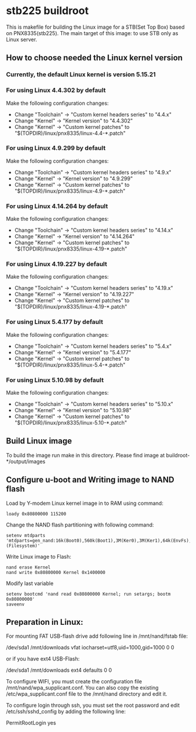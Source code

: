 # stb225 buildroot
This is makefile for building the Linux image for a STB(Set Top Box) based on PNX8335(stb225).
The main target of this image: to use STB only as Linux server.

## How to choose needed the Linux kernel version

### Currently, the default Linux kernel is version 5.15.21

### For using Linux 4.4.302 by default
Make the following configuration changes:
* Change "Toolchain" -> "Custom kernel headers series" to "4.4.x"
* Change "Kernel" -> "Kernel version" to "4.4.302"
* Change "Kernel" -> "Custom kernel patches" to "$(TOPDIR)/linux/pnx8335/linux-4.4-*.patch"

### For using Linux 4.9.299 by default
Make the following configuration changes:
* Change "Toolchain" -> "Custom kernel headers series" to "4.9.x"
* Change "Kernel" -> "Kernel version" to "4.9.299"
* Change "Kernel" -> "Custom kernel patches" to "$(TOPDIR)/linux/pnx8335/linux-4.9-*.patch"

### For using Linux 4.14.264 by default
Make the following configuration changes:
* Change "Toolchain" -> "Custom kernel headers series" to "4.14.x"
* Change "Kernel" -> "Kernel version" to "4.14.264"
* Change "Kernel" -> "Custom kernel patches" to "$(TOPDIR)/linux/pnx8335/linux-4.19-*.patch"

### For using Linux 4.19.227 by default
Make the following configuration changes:
* Change "Toolchain" -> "Custom kernel headers series" to "4.19.x"
* Change "Kernel" -> "Kernel version" to "4.19.227"
* Change "Kernel" -> "Custom kernel patches" to "$(TOPDIR)/linux/pnx8335/linux-4.19-*.patch"

### For using Linux 5.4.177 by default
Make the following configuration changes:
* Change "Toolchain" -> "Custom kernel headers series" to "5.4.x"
* Change "Kernel" -> "Kernel version" to "5.4.177"
* Change "Kernel" -> "Custom kernel patches" to "$(TOPDIR)/linux/pnx8335/linux-5.4-*.patch"

### For using Linux 5.10.98 by default
Make the following configuration changes:
* Change "Toolchain" -> "Custom kernel headers series" to "5.10.x"
* Change "Kernel" -> "Kernel version" to "5.10.98"
* Change "Kernel" -> "Custom kernel patches" to "$(TOPDIR)/linux/pnx8335/linux-5.10-*.patch"

## Build Linux image
To build the image run make in this directory.
Please find image at buildroot-*/output/images

## Configure u-boot and Writing image to NAND flash
Load by Y-modem Linux kernel image in to RAM using command:

```
loady 0x80800000 115200
```

Change the NAND flash partitioning with following command:

```
setenv mtdparts 'mtdparts=gen_nand:16k(Boot0),560k(Boot1),3M(Ker0),3M(Ker1),64k(EnvFs),20M(Kernel),-(Filesystem)'
```

Write Linux image to Flash:

```
nand erase Kernel
nand write 0x80800000 Kernel 0x1400000
```

Modify last variable

```
setenv bootcmd 'nand read 0x80800000 Kernel; run setargs; bootm 0x80800000'
saveenv
```

## Preparation in Linux:
For mounting FAT USB-flash drive add following line in /mnt/nand/fstab file:

/dev/sda1 /mnt/downloads   vfat  iocharset=utf8,uid=1000,gid=1000 0 0

or if you have ext4 USB-Flash:

/dev/sda1 /mnt/downloads   ext4  defaults 0 0

To configure WIFI, you must create the configuration file /mnt/nand/wpa_supplicant.conf.
You can also copy the existing /etc/wpa_supplicant.conf file to the /mnt/nand directory and edit it.

To configure login through ssh, you must set the root password and edit /etc/ssh/sshd_config by adding the following line:

PermitRootLogin yes
